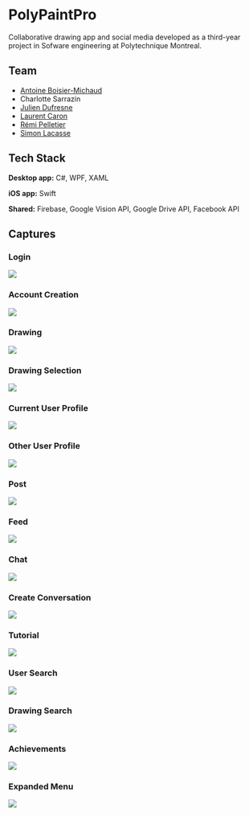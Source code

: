 # PolyPaintPro
Collaborative drawing app and social media developed as a third-year project in Sofware engineering at Polytechnique Montreal.

## Team
- [Antoine Boisier-Michaud](https://github.com/Aboisier)
- Charlotte Sarrazin
- [Julien Dufresne](https://github.com/JulienDuf)
- [Laurent Caron](https://github.com/laurentcaron)
- [Rémi Pelletier](https://github.com/Remi05)
- [Simon Lacasse](https://github.com/LapinsMorts)

## Tech Stack
**Desktop app:** C#, WPF, XAML

**iOS app:** Swift

**Shared:** Firebase, Google Vision API, Google Drive API, Facebook API

## Captures

### Login
![](captures/login.png)

### Account Creation
![](captures/createaccount.png)

### Drawing
![](captures/drawing.png)

### Drawing Selection
![](captures/drawing_selection.png)

### Current User Profile
![](captures/profile_currentuser.png)

### Other User Profile
![](captures/profile_follow.png)

### Post
![](captures/profile_post.png)

### Feed
![](captures/newsfeed_nostories.png)

### Chat
![](captures/chat.png)

### Create Conversation
![](captures/create_conversation.png)

### Tutorial
![](captures/tutorial_start.png)

### User Search
![](captures/usersearch_withresults.png)

### Drawing Search
![](captures/drawingsearch_noresults.png)

### Achievements
![](captures/achievements.png)

### Expanded Menu
![](captures/menu_expanded.png)
